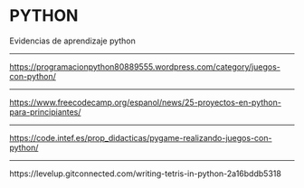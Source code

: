 # PYTHON
Evidencias de aprendizaje python
***************************************************************************************

https://programacionpython80889555.wordpress.com/category/juegos-con-python/

***************************************************************************************

https://www.freecodecamp.org/espanol/news/25-proyectos-en-python-para-principiantes/


****************************************************************************************

https://code.intef.es/prop_didacticas/pygame-realizando-juegos-con-python/

<hr>
https://levelup.gitconnected.com/writing-tetris-in-python-2a16bddb5318 
